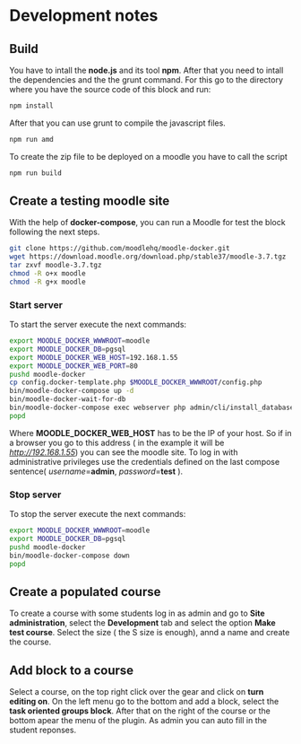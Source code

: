# Development notes

## Build

You have to intall the **node.js** and its tool **npm**. After that you need to intall the dependencies and the the grunt command. For this go to the directory where you have the source code of this block and run:

~~~sh
npm install
~~~

After that you can use grunt to compile the javascript files.

~~~sh
npm run amd
~~~

To create the zip file to be deployed on a moodle you have to call the script

~~~sh
npm run build
~~~

## Create a testing moodle site

With the help of **docker-compose**, you can run a Moodle for test the block following the next steps.

~~~sh
git clone https://github.com/moodlehq/moodle-docker.git
wget https://download.moodle.org/download.php/stable37/moodle-3.7.tgz
tar zxvf moodle-3.7.tgz
chmod -R o+x moodle
chmod -R g+x moodle
~~~

### Start server

To start the server execute the next commands:

~~~sh
export MOODLE_DOCKER_WWWROOT=moodle
export MOODLE_DOCKER_DB=pgsql
export MOODLE_DOCKER_WEB_HOST=192.168.1.55
export MOODLE_DOCKER_WEB_PORT=80
pushd moodle-docker
cp config.docker-template.php $MOODLE_DOCKER_WWWROOT/config.php
bin/moodle-docker-compose up -d
bin/moodle-docker-wait-for-db
bin/moodle-docker-compose exec webserver php admin/cli/install_database.php --agree-license --fullname="Docker moodle" --shortname="docker_moodle" --adminpass="test" --adminemail="admin@example.com"
popd
~~~

Where **MOODLE_DOCKER_WEB_HOST** has to be the IP of your host. So if in a browser you go to this address
( in the example it will be *http://192.168.1.55*) you can see the moodle site. To log in with administrative privileges use
the credentials defined on the last compose sentence( *username*=**admin**, *password*=**test** ).

### Stop server

To stop the server execute the next commands:

~~~sh
export MOODLE_DOCKER_WWWROOT=moodle
export MOODLE_DOCKER_DB=pgsql
pushd moodle-docker
bin/moodle-docker-compose down
popd
~~~

## Create a populated course

To create a course with some students log in as admin and go to **Site administration**, select the **Development** tab and select the option **Make test course**. Select the size ( the S size is enough), annd a name and create the course.

## Add block to a course

Select a course, on the top right click over the gear and click on **turn editing on**. On the left menu go to the bottom and add a block, select the **task oriented groups block**. After that on the right of the course or the bottom apear the menu of the plugin. As admin you can auto fill in the student reponses.
